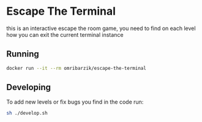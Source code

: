 # Escape The Terminal

this is an interactive escape the room game, you need to find on each level how you can exit the current terminal instance

## Running

```sh
docker run --it --rm omribarzik/escape-the-terminal
```

## Developing

To add new levels or fix bugs you find in the code run:

```sh
sh ./develop.sh
```
